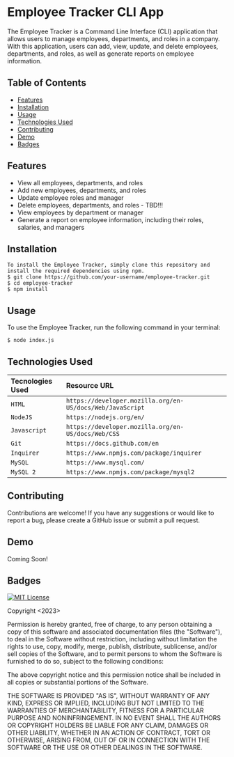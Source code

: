 # Employee Tracker CLI App

The Employee Tracker is a Command Line Interface (CLI) application that allows users to manage employees, departments, and roles in a company. With this application, users can add, view, update, and delete employees, departments, and roles, as well as generate reports on employee information.

## Table of Contents

  - [Features](#features)
  - [Installation](#installation)
  - [Usage](#usage)
  - [Technologies Used](#technologies-used)
  - [Contributing](#contributing)
  - [Demo](#demo)
  - [Badges](#badges)


## Features

- View all employees, departments, and roles
- Add new employees, departments, and roles
- Update employee roles and manager
- Delete employees, departments, and roles - TBD!!!
- View employees by department or manager
- Generate a report on employee information, including their roles, salaries, and managers

## Installation

```
To install the Employee Tracker, simply clone this repository and install the required dependencies using npm.
$ git clone https://github.com/your-username/employee-tracker.git
$ cd employee-tracker
$ npm install
```

## Usage

To use the Employee Tracker, run the following command in your terminal:
```
$ node index.js
```

## Technologies Used

| Tecnologies Used | Resource URL     | 
| :-------- | :------- | 
| `HTML` | `https://developer.mozilla.org/en-US/docs/Web/JavaScript` | 
| `NodeJS` | `https://nodejs.org/en/` | 
| `Javascript` | `https://developer.mozilla.org/en-US/docs/Web/CSS` | 
| `Git` | `https://docs.github.com/en` | 
| `Inquirer` | `https://www.npmjs.com/package/inquirer` | 
| `MySQL` | `https://www.mysql.com/` | 
| `MySQL 2` | `https://www.npmjs.com/package/mysql2` | 


## Contributing

Contributions are welcome! If you have any suggestions or would like to report a bug, please create a GitHub issue or submit a pull request.

## Demo

Coming Soon!



## Badges
[![MIT License](https://img.shields.io/badge/License-MIT-green.svg)](https://choosealicense.com/licenses/mit/)


Copyright <2023> <Daniele Bensan>

Permission is hereby granted, free of charge, to any person obtaining a copy of this software and associated documentation files (the "Software"), to deal in the Software without restriction, including without limitation the rights to use, copy, modify, merge, publish, distribute, sublicense, and/or sell copies of the Software, and to permit persons to whom the Software is furnished to do so, subject to the following conditions:

The above copyright notice and this permission notice shall be included in all copies or substantial portions of the Software.

THE SOFTWARE IS PROVIDED "AS IS", WITHOUT WARRANTY OF ANY KIND, EXPRESS OR IMPLIED, INCLUDING BUT NOT LIMITED TO THE WARRANTIES OF MERCHANTABILITY, FITNESS FOR A PARTICULAR PURPOSE AND NONINFRINGEMENT. IN NO EVENT SHALL THE AUTHORS OR COPYRIGHT HOLDERS BE LIABLE FOR ANY CLAIM, DAMAGES OR OTHER LIABILITY, WHETHER IN AN ACTION OF CONTRACT, TORT OR OTHERWISE, ARISING FROM, OUT OF OR IN CONNECTION WITH THE SOFTWARE OR THE USE OR OTHER DEALINGS IN THE SOFTWARE.

